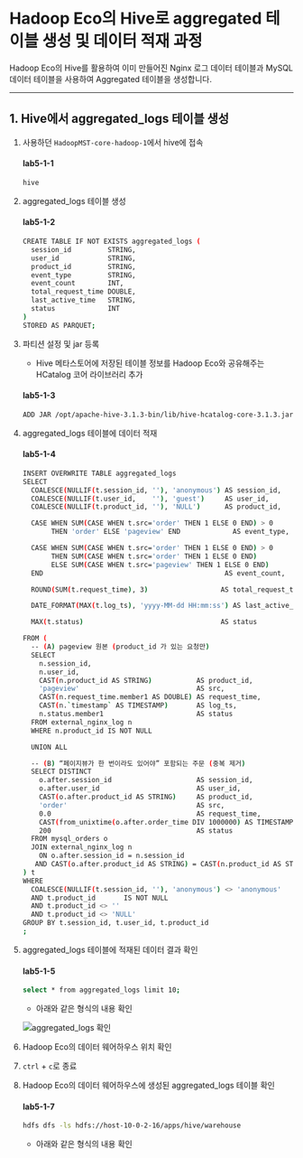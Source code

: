 # Hadoop Eco의 Hive로 aggregated 테이블 생성 및 데이터 적재 과정

Hadoop Eco의 Hive를 활용하여 이미 만들어진 Nginx 로그 데이터 테이블과 MySQL 데이터 테이블을 사용하여 Aggregated 테이블을 생성합니다.

---
## 1. Hive에서 aggregated_logs 테이블 생성

1. 사용하던 `HadoopMST-core-hadoop-1`에서 hive에 접속

    #### **lab5-1-1**

    ```bash
    hive
    ```

2. aggregated_logs 테이블 생성

    #### **lab5-1-2**

    ```bash
    CREATE TABLE IF NOT EXISTS aggregated_logs (
      session_id         STRING,
      user_id            STRING,
      product_id         STRING,
      event_type         STRING,
      event_count        INT,
      total_request_time DOUBLE,
      last_active_time   STRING,
      status             INT
    )
    STORED AS PARQUET;
    ```

3. 파티션 설정 및 jar 등록

    - Hive 메타스토어에 저장된 테이블 정보를 Hadoop Eco와 공유해주는 HCatalog 코어 라이브러리 추가 

    #### **lab5-1-3**

    ```bash
    ADD JAR /opt/apache-hive-3.1.3-bin/lib/hive-hcatalog-core-3.1.3.jar;
    ```

4. aggregated_logs 테이블에 데이터 적재

    #### **lab5-1-4**

    ```bash
    INSERT OVERWRITE TABLE aggregated_logs
    SELECT
      COALESCE(NULLIF(t.session_id, ''), 'anonymous') AS session_id,
      COALESCE(NULLIF(t.user_id,    ''), 'guest')     AS user_id,
      COALESCE(NULLIF(t.product_id, ''), 'NULL')      AS product_id,
    
      CASE WHEN SUM(CASE WHEN t.src='order' THEN 1 ELSE 0 END) > 0
           THEN 'order' ELSE 'pageview' END             AS event_type,
    
      CASE WHEN SUM(CASE WHEN t.src='order' THEN 1 ELSE 0 END) > 0
           THEN SUM(CASE WHEN t.src='order' THEN 1 ELSE 0 END)
           ELSE SUM(CASE WHEN t.src='pageview' THEN 1 ELSE 0 END)
      END                                             AS event_count,
    
      ROUND(SUM(t.request_time), 3)                  AS total_request_time,
    
      DATE_FORMAT(MAX(t.log_ts), 'yyyy-MM-dd HH:mm:ss') AS last_active_time,
    
      MAX(t.status)                                  AS status
    
    FROM (
      -- (A) pageview 원본 (product_id 가 있는 요청만)
      SELECT
        n.session_id,
        n.user_id,
        CAST(n.product_id AS STRING)           AS product_id,
        'pageview'                             AS src,
        CAST(n.request_time.member1 AS DOUBLE) AS request_time,
        CAST(n.`timestamp` AS TIMESTAMP)       AS log_ts,
        n.status.member1                       AS status
      FROM external_nginx_log n
      WHERE n.product_id IS NOT NULL
    
      UNION ALL
    
      -- (B) “페이지뷰가 한 번이라도 있어야” 포함되는 주문 (중복 제거)
      SELECT DISTINCT
        o.after.session_id                     AS session_id,
        o.after.user_id                        AS user_id,
        CAST(o.after.product_id AS STRING)     AS product_id,
        'order'                                AS src,
        0.0                                    AS request_time,
        CAST(from_unixtime(o.after.order_time DIV 1000000) AS TIMESTAMP) AS log_ts,
        200                                    AS status
      FROM mysql_orders o
      JOIN external_nginx_log n
        ON o.after.session_id = n.session_id
       AND CAST(o.after.product_id AS STRING) = CAST(n.product_id AS STRING)
    ) t
    WHERE
      COALESCE(NULLIF(t.session_id, ''), 'anonymous') <> 'anonymous'
      AND t.product_id       IS NOT NULL
      AND t.product_id <> ''
      AND t.product_id <> 'NULL'
    GROUP BY t.session_id, t.user_id, t.product_id
    ;
    ```

5. aggregated_logs 테이블에 적재된 데이터 결과 확인

    #### **lab5-1-5**

    ```bash
    select * from aggregated_logs limit 10;
    ```

    - 아래와 같은 형식의 내용 확인
   
    ![aggregated_logs 확인](https://github.com/user-attachments/assets/002ef40d-3d70-47a0-95df-09666ca52abd)

6. Hadoop Eco의 데이터 웨어하우스 위치 확인



6. `ctrl` + `c`로 종료

7. Hadoop Eco의 데이터 웨어하우스에 생성된 aggregated_logs 테이블 확인

    #### **lab5-1-7**

    ```bash
    hdfs dfs -ls hdfs://host-10-0-2-16/apps/hive/warehouse
    ```

    - 아래와 같은 형식의 내용 확인


